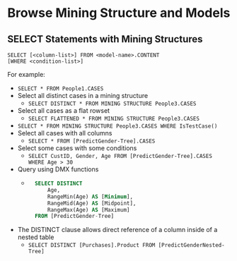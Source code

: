 # Browse Mining Structure and Models

## SELECT Statements with Mining Structures

```
SELECT [<column-list>] FROM <model-name>.CONTENT
[WHERE <condition-list>]
```

For example:
- `SELECT * FROM People1.CASES`
- Select all distinct cases in a mining structure
    - `SELECT DISTINCT * FROM MINING STRUCTURE People3.CASES`
- Select all cases as a flat rowset
    - `SELECT FLATTENED * FROM MINING STRUCTURE People3.CASES`
- `SELECT * FROM MINING STRUCTURE People3.CASES WHERE IsTestCase()`
- Select all cases with all columns
    - `SELECT * FROM [PredictGender-Tree].CASES`
- Select some cases with some conditions
    - `SELECT CustID, Gender, Age FROM [PredictGender-Tree].CASES WHERE Age > 30`
- Query using DMX functions
    - ```SQL
        SELECT DISTINCT
            Age,
            RangeMin(Age) AS [Minimum],
            RangeMid(Age) AS [Midpoint],
            RangeMax(Age) AS [Maximum]
        FROM [PredictGender-Tree]
        ```
- The DISTINCT clause allows direct reference of a column inside of a nested table
    - `SELECT DISTINCT [Purchases].Product FROM [PredictGenderNested-Tree]` 
